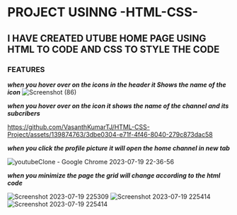 # PROJECT USINNG -HTML-CSS-

## I HAVE CREATED UTUBE HOME PAGE USING HTML TO CODE AND CSS TO STYLE THE CODE 

### FEATURES

***when you hover over on the icons in the header it Shows the name of the icon***
![Screenshot (86)](https://github.com/VasanthKumarTJ/HTML-CSS-Project/assets/139874763/707ed4af-de0b-46f6-af43-fbd6a7de0546)

   ***when you hover over on the icon it shows the name of the channel and its subcribers***
    
https://github.com/VasanthKumarTJ/HTML-CSS-Project/assets/139874763/3dbe0304-e71f-4f46-8040-279c873dac58

   ***when you click the profile picture it will open the home channel in new tab***
    
![youtubeClone - Google Chrome 2023-07-19 22-36-56](https://github.com/VasanthKumarTJ/HTML-CSS-Project/assets/139874763/f4a43d9e-c938-43d9-83ac-d9d9c5a4cd64)

  ***when you minimize the page the grid will change according to the html code***  



![Screenshot 2023-07-19 225309](https://github.com/VasanthKumarTJ/HTML-CSS-Project/assets/139874763/5df4e4fd-eeef-477a-9fbd-f9b29913e603)
![Screenshot 2023-07-19 225414](https://github.com/VasanthKumarTJ/HTML-CSS-Project/assets/139874763/0d90283f-bb92-4406-8b53-a6dd0a439ef4)
![Screenshot 2023-07-19 225414](https://github.com/VasanthKumarTJ/HTML-CSS-Project/assets/139874763/6df306c3-9ee4-4e74-beba-f5df590912df)

